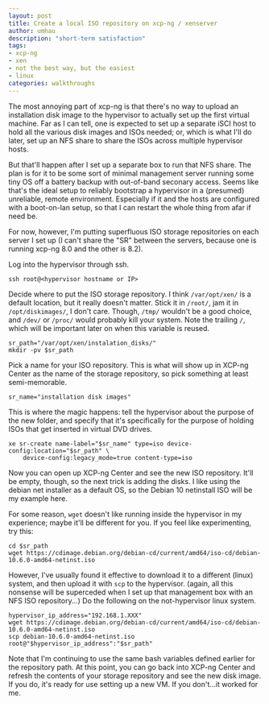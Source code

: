 ```yaml
---
layout: post
title: Create a local ISO repository on xcp-ng / xenserver
author: umhau
description: "short-term satisfaction"
tags: 
- xcp-ng
- xen
- not the best way, but the easiest
- linux
categories: walkthroughs
---
```


The most annoying part of xcp-ng is that there's no way to upload an installation disk image to the hypervisor to actually set up the first virtual machine. Far as I can tell, one is expected to set up a separate iSCI host to hold all the various disk images and ISOs needed; or, which is what I'll do later, set up an NFS share to share the ISOs across multiple hypervisor hosts. 

But that'll happen after I set up a separate box to run that NFS share. The plan is for it to be some sort of minimal management server running some tiny OS off a battery backup with out-of-band seconary access.  Seems like that's the ideal setup to reliably bootstrap a hypervisor in a (presumed) unreliable, remote environment. Especially if it and the hosts are configured with a boot-on-lan setup, so that I can restart the whole thing from afar if need be.  

For now, however, I'm putting superfluous ISO storage repositories on each server I set up (I can't share the "SR" between the servers, because one is running xcp-ng 8.0 and the other is 8.2). 

Log into the hypervisor through ssh.

```
ssh root@<hypervisor hostname or IP>
```

Decide where to put the ISO storage repository. I think `/var/opt/xen/` is a default location, but it really doesn't matter. Stick it in `/root/`, jam it in `/opt/diskimages/`, I don't care. Though, `/tmp/` wouldn't be a good choice, and `/dev/` or `/proc/` would probably kill your system.  Note the trailing `/`, which will be important later on when this variable is reused.

```
sr_path="/var/opt/xen/instalation_disks/"
mkdir -pv $sr_path
```

Pick a name for your ISO repository. This is what will show up in XCP-ng Center as the name of the storage repository, so pick something at least semi-memorable. 

```
sr_name="installation disk images"
```

This is where the magic happens: tell the hypervisor about the purpose of the new folder, and specify that it's specifically for the purpose of holding ISOs that get inserted in virtual DVD drives.

```
xe sr-create name-label="$sr_name" type=iso device-config:location="$sr_path" \
    device-config:legacy_mode=true content-type=iso
```

Now you can open up XCP-ng Center and see the new ISO repository. It'll be empty, though, so the next trick is adding the disks. I like using the debian net installer as a default OS, so the Debian 10 netinstall ISO will be my example here. 

For some reason, `wget` doesn't like running inside the hypervisor in my experience; maybe it'll be different for you. If you feel like experimenting, try this: 

```
cd $sr_path
wget https://cdimage.debian.org/debian-cd/current/amd64/iso-cd/debian-10.6.0-amd64-netinst.iso
```

However, I've usually found it effective to download it to a different (linux) system, and then upload it with `scp` to the hypervisor. (again, all this nonsense will be superceded when I set up that management box with an NFS ISO repository...)  Do the following on the not-hypervisor linux system. 

``` 
hypervisor_ip_address="192.168.1.XXX"
wget https://cdimage.debian.org/debian-cd/current/amd64/iso-cd/debian-10.6.0-amd64-netinst.iso
scp debian-10.6.0-amd64-netinst.iso root@"$hypervisor_ip_address":"$sr_path" 
```

Note that I'm continuing to use the same bash variables defined earlier for the repository path.  At this point, you can go back into XCP-ng Center and refresh the contents of your storage repository and see the new disk image. If you do, it's ready for use setting up a new VM. If you don't...it worked for me. 

